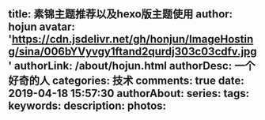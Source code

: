 title: 素锦主题推荐以及hexo版主题使用
author: hojun
avatar: 'https://cdn.jsdelivr.net/gh/honjun/ImageHosting/sina/006bYVyvgy1ftand2qurdj303c03cdfv.jpg'
authorLink: /about/hojun.html
authorDesc: 一个好奇的人
categories: 技术
comments: true
date: 2019-04-18 15:57:30
authorAbout:
series:
tags:
keywords:
description:
photos:
---
